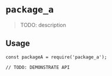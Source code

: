 # `package_a`

> TODO: description

## Usage

```
const packageA = require('package_a');

// TODO: DEMONSTRATE API
```
